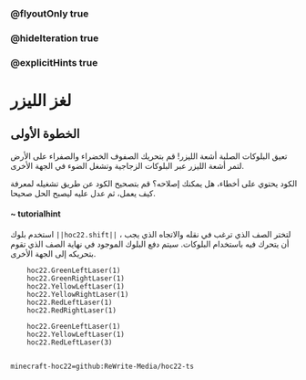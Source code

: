 ### @flyoutOnly true
### @hideIteration true
### @explicitHints true


# لغز الليزر

## الخطوة الأولى
تعيق البلوكات الصلبة أشعة الليزر! قم بتحريك الصفوف الخضراء والصفراء على الأرض لتمر أشعة الليزر عبر البلوكات الزجاجية وتشغل الضوء في الجهة الأخرى.

الكود يحتوي على أخطاء، هل يمكنك إصلاحه؟ قم بتصحيح الكود عن طريق تشغيله لمعرفة كيف يعمل، ثم عدل عليه ليصبح الحل صحيحا.

#### ~ tutorialhint  
استخدم بلوك ``||hoc22.shift||`` ، لتختر الصف الذي ترغب في نقله والاتجاه الذي يجب أن يتحرك فيه باستخدام البلوكات. سيتم دفع البلوك الموجود في نهاية الصف الذي تقوم بتحريكه إلى الجهة الأخرى.


```ghost
    hoc22.GreenLeftLaser(1)
    hoc22.GreenRightLaser(1)
    hoc22.YellowLeftLaser(1)
    hoc22.YellowRightLaser(1)
    hoc22.RedLeftLaser(1)
    hoc22.RedRightLaser(1)    
```
```template
    hoc22.GreenLeftLaser(1)
    hoc22.YellowLeftLaser(1)
    hoc22.RedLeftLaser(3)
      
```
```package
minecraft-hoc22=github:ReWrite-Media/hoc22-ts
```